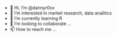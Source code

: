 - 👋 Hi, I’m @dannyr0xx
- 👀 I’m interested in market research, data analitics
- 🌱 I’m currently learning R
- 💞️ I’m looking to collaborate ...
- 📫 How to reach me ...

<!---
dannyr0xx/dannyr0xx is a ✨ special ✨ repository because its `README.md` (this file) appears on your GitHub profile.
You can click the Preview link to take a look at your changes.
--->
